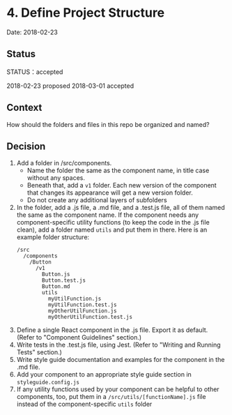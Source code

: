 # 4. Define Project Structure

Date: 2018-02-23

## Status

STATUS：accepted

2018-02-23 proposed
2018-03-01 accepted

## Context

How should the folders and files in this repo be organized and named?

## Decision


1. Add a folder in /src/components.
    - Name the folder the same as the component name, in title case without any spaces.
    - Beneath that, add a `v1` folder. Each new version of the component that changes its appearance will get a new version folder.
    - Do not create any additional layers of subfolders
1. In the folder, add a .js file, a .md file, and a .test.js file, all of them named the same as the component name. If the component needs any component-specific utility functions (to keep the code in the .js file clean), add a folder named `utils` and put them in there. Here is an example folder structure:
    ```text
    /src
      /components
        /Button
          /v1
            Button.js
            Button.test.js
            Button.md
            utils
              myUtilFunction.js
              myUtilFunction.test.js
              myOtherUtilFunction.js
              myOtherUtilFunction.test.js
    ```
1. Define a single React component in the .js file. Export it as default. (Refer to "Component Guidelines" section.)
1. Write tests in the .test.js file, using Jest. (Refer to "Writing and Running Tests" section.)
1. Write style guide documentation and examples for the component in the .md file.
1. Add your component to an appropriate style guide section in `styleguide.config.js`
1. If any utility functions used by your component can be helpful to other components, too, put them in a `/src/utils/[functionName].js` file instead of the component-specific `utils` folder
